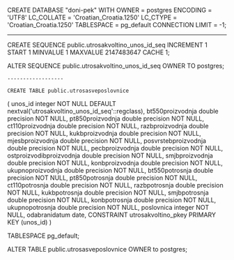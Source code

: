 CREATE DATABASE "doni-pek"
    WITH 
    OWNER = postgres
    ENCODING = 'UTF8'
    LC_COLLATE = 'Croatian_Croatia.1250'
    LC_CTYPE = 'Croatian_Croatia.1250'
    TABLESPACE = pg_default
    CONNECTION LIMIT = -1;





----

CREATE SEQUENCE public.utrosakvoltino_unos_id_seq
    INCREMENT 1
    START 1
    MINVALUE 1
    MAXVALUE 2147483647
    CACHE 1;

ALTER SEQUENCE public.utrosakvoltino_unos_id_seq
    OWNER TO postgres;
    
    
    
    ------------------
    
    CREATE TABLE public.utrosasveposlovnice
(
    unos_id integer NOT NULL DEFAULT nextval('utrosakvoltino_unos_id_seq'::regclass),
    bt550proizvodnja double precision NOT NULL,
    pt850proizvodnja double precision NOT NULL,
    ct110proizvodnja double precision NOT NULL,
    razbproizvodnja double precision NOT NULL,
    kukbproizvodnja double precision NOT NULL,
    mjesbproizvodnja double precision NOT NULL,
    posvrstebproizvodnja double precision NOT NULL,
    pecbproizvodnja double precision NOT NULL,
    ostproizvodibproizvodnja double precision NOT NULL,
    smjbproizvodnja double precision NOT NULL,
    konbproizvodnja double precision NOT NULL,
    ukupnoproizvodnja double precision NOT NULL,
    bt550potrosnja double precision NOT NULL,
    pt850potrosnja double precision NOT NULL,
    ct110potrosnja double precision NOT NULL,
    razbpotrosnja double precision NOT NULL,
    kukbpotrosnja double precision NOT NULL,
    smjbpotrosnja double precision NOT NULL,
    konbpotrosnja double precision NOT NULL,
    ukupnopotrosnja double precision NOT NULL,
    poslovnica integer NOT NULL,
    odabranidatum date,
    CONSTRAINT utrosakvoltino_pkey PRIMARY KEY (unos_id)
)

TABLESPACE pg_default;

ALTER TABLE public.utrosasveposlovnice
    OWNER to postgres;
